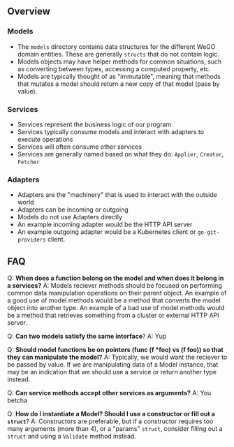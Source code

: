 ## Overview

### Models

- The `models` directory contains data structures for the different WeGO domain entities. These are generally `structs` that do not contain logic.
- Models objects may have helper methods for common situations, such as converting between types, accessing a computed property, etc.
- Models are typically thought of as "immutable", meaning that methods that mutates a model should return a new copy of that model (pass by value).

### Services

- Services represent the business logic of our program
- Services typically consume models and interact with adapters to execute operations
- Services will often consume other services
- Services are generally named based on what they do: `Applier`, `Creator`, `Fetcher`

### Adapters

- Adapters are the "machinery" that is used to interact with the outside world
- Adapters can be incoming or outgoing
- Models do not use Adapters directly
- An example incoming adapter would be the HTTP API server
- An example outgoing adapter would be a Kubernetes client or `go-git-providers` client.

## FAQ

Q: **When does a function belong on the model and when does it belong in a services?**
A: Models reciever methods should be focused on performing common data manipulation operations on their parent object. An example of a good use of model methods would be a method that converts the model object into another type. An example of a bad use of model methods would be a method that retrieves something from a cluster or external HTTP API server.

Q: **Can two models satisfy the same interface**?
A: Yup

Q: **Should model functions be on pointers (func (f \*foo) vs (f foo)) so that they can manipulate the model?**
A: Typically, we would want the reciever to be passed by value. If we are manipulating data of a Model instance, that may be an indication that we should use a service or return another type instead.

Q: **Can service methods accept other services as arguments?**
A: You betcha

Q: **How do I instantiate a Model? Should I use a constructor or fill out a `struct`**?
A: Constructors are preferable, but if a constructor requires too many arguments (more than 4), or a "params" `struct`, consider filling out a `struct` and using a `Validate` method instead.

